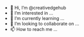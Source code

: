 - 👋 Hi, I’m @creativedgehub
- 👀 I’m interested in ...
- 🌱 I’m currently learning ...
- 💞️ I’m looking to collaborate on ...
- 📫 How to reach me ...

<!---
creativedgehub/creativedgehub is a ✨ special ✨ repository because its `README.md` (this file) appears on your GitHub profile.
You can click the Preview link to take a look at your changes.
--->
